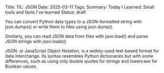 Title: TIL: JSON
Date: 2025-03-11
Tags: 
Summary: Today I Learned: Small tools and facts I've learned
Status: draft


You can convert Python data types to a JSON-formatted string with json.dumps() or write them to files using json.dump(). 

Similarly, you can read JSON data from files with json.load() and parse JSON strings with json.loads()


JSON, or JavaScript Object Notation, is a widely-used text-based format for data interchange. Its syntax resembles Python dictionaries but with some differences, such as using only double quotes for strings and lowercase for Boolean values.